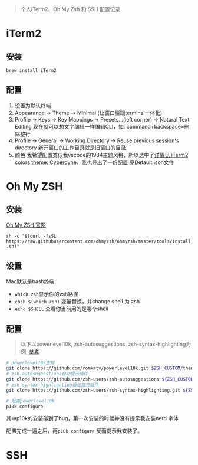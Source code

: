 > 个人iTerm2、Oh My Zsh 和 SSH 配置记录



# iTerm2

## 安装 

`brew install iTerm2  `

## 配置

1. 设置为默认终端
2. Appearance -> Theme -> Minimal (让窗口栏跟terminal一体化)
3. Profile -> Keys -> Key Mappings -> Presets...(left corner) -> Natural Text Editing 
  现在就可以想文字编辑一样编辑CLI，如: command+backspace=删除整行
4. Profile -> General -> Working Directory -> Reuse previous session's directory
  新开窗口的工作目录就是旧窗口的目录
5. 颜色 我希望配置类似我vscode的1984主题风格，所以选中了[详情见 iTerm2 colors theme: Cyberdyne](https://iterm2colorschemes.com/)，我也导出了一份配置 见Default.json文件

# Oh My ZSH



## 安装

[Oh My ZSH 官网](https://ohmyz.sh/)

`sh -c "$(curl -fsSL https://raw.githubusercontent.com/ohmyzsh/ohmyzsh/master/tools/install.sh)"`

## 设置

Mac默认是bash终端

+ `which zsh`显示你的zsh路径
+ `chsh $(which zsh)` 变量替换，并change shell 为 zsh
+ `echo $SHELL` 查看你当前用的是哪个shell



## 配置

> 以下以powerlevel10k, zsh-autosuggestions, zsh-syntax-highlighting为例, [参考](https://www.geekhour.net/2023/10/21/linux-terminal/#3-5-%E5%AE%89%E8%A3%85Zsh%E4%B8%BB%E9%A2%98%E5%92%8C%E6%8F%92%E4%BB%B6)

```bash
# powerlevel10k主题
git clone https://github.com/romkatv/powerlevel10k.git $ZSH_CUSTOM/themes/powerlevel10k
# zsh-autosuggestions自动提示插件
git clone https://github.com/zsh-users/zsh-autosuggestions ${ZSH_CUSTOM:-~/.oh-my-zsh/custom}/plugins/zsh-autosuggestions
# zsh-syntax-highlighting语法高亮插件
git clone https://github.com/zsh-users/zsh-syntax-highlighting.git ${ZSH_CUSTOM:-~/.oh-my-zsh/custom}/plugins/zsh-syntax-highlighting

# 配置powerlevel10k
p10k configure
```

其中p10k的安装碰到了bug，第一次安装的时候并没有提示我安装nerd 字体

配置完成一遍之后，再`p10k configure` 反而提示我安装了。



# SSH

